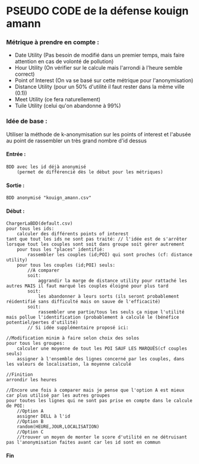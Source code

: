 # PSEUDO CODE de la défense kouign amann
### Métrique à prendre en compte :
- Date Utility (Pas besoin de modifié dans un premier temps, mais faire attention en cas de volonté de pollution)
- Hour Utility (On vérifier sur le calcule mais l'arrondi à l'heure semble correct)
- Point of Interest (On va se basé sur cette métrique pour l'anonymisation)
- Distance Utility (pour un 50% d'utilité il faut rester dans la même ville (0.1))
- Meet Utility (ce fera naturellement)
- Tuile Utility (celui qu'on abandonne à 99%)

### Idée de base : 
Utiliser la méthode de k-anonymisation sur les points of interest et l'abusée au point de rassembler un très grand nombre d'id dessus

#### Entrée : 
	BDD avec les id déjà anonymisé
		(permet de différencié dès le début pour les métriques)

#### Sortie : 
	BDD anonymisé "kouign_amann.csv"

#### Début :
	ChargerLaBDD(default.csv)
	pour tous les ids:
		calculer des différents points of interest
	tant que tout les ids ne sont pas traité: // l'idée est de s'arrêter lorsque tout les couples sont soit dans groupe soit gérer autrement
		pour tous les "places" identifié:
			rassembler les couples (id;POI) qui sont proches (cf: distance utility)
		pour tous les couples (id;POI) seuls:
			//A comparer
			soit:
				aggrandir la marge de distance utility pour rattaché les autres MAIS il faut marqué les couples éloigné pour plus tard
			soit:
				les abandonner à leurs sorts (ils seront probablement réidentifié sans difficulté mais on sauve de l'efficacité)
			soit:
				rassembler une partie/tous les seuls ça nique l'utilité mais pollue l'identification (probablement à calculé le (bénéfice potentiel/pertes d'utilité)
			// Si idée supplémentaire proposé ici:

	//Modification minim à faire selon choix des solos
	pour tous les groupes:
		calculer une moyenne de tout les POI SAUF LES MARQUÉS(cf couples seuls)
		assigner à l'ensemble des lignes concerné par les couples, dans les valeurs de localisation, la moyenne calculé
		
	//Finition
	arrondir les heures

	//Encore une fois à comparer mais je pense que l'option A est mieux car plus utilisé par les autres groupes
	pour toutes les lignes qui ne sont pas prise en compte dans le calcule de POI:
		//Option A
		assigner DELL à l'id
		//Option B
		random(HEURE,JOUR,LOCALISATION)
		//Option C
		//trouver un moyen de monter le score d'utilité en ne détruisant pas l'anonymisation faites avant car les id sont en commun
#### Fin
